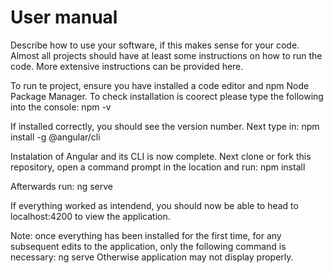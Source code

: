 # User manual 

Describe how to use your software, if this makes sense for your code. Almost all projects should have at least some instructions on how to run the code. More extensive instructions can be provided here.

To run te project, ensure you have installed a code editor and npm Node Package Manager. To check installation is coorect please type the following into the console: npm -v

If installed correctly, you should see the version number. Next type in: npm install -g @angular/cli

Instalation of Angular and its CLI is now complete. Next clone or fork this repository, open a command prompt in the location and run: npm install

Afterwards run: ng serve

If everything worked as intendend, you should now be able to head to localhost:4200 to view the application.

Note: once everything has been installed for the first time, for any subsequent edits to the application, only the following command is necessary: ng serve Otherwise application may not display properly.
